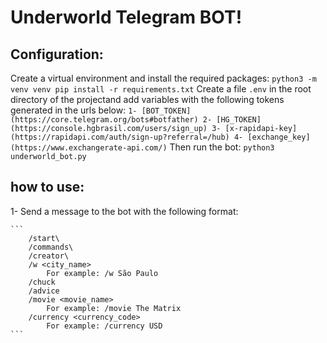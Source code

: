 # Underworld Telegram BOT!

## Configuration:
Create a virtual environment and install the required packages:
    ```
    python3 -m venv venv
    pip install -r requirements.txt
    ```
Create a file `.env` in the root directory of the projectand add variables with the following tokens generated in the urls below:
    ```
    1- [BOT_TOKEN](https://core.telegram.org/bots#botfather)
    2- [HG_TOKEN] (https://console.hgbrasil.com/users/sign_up)
    3- [x-rapidapi-key] (https://rapidapi.com/auth/sign-up?referral=/hub)
    4- [exchange_key] (https://www.exchangerate-api.com/)
    ```
Then run the bot:
    ```
        python3 underworld_bot.py
    ```
## how to use:
1- Send a message to the bot with the following format:
    
    ```
        /start\
        /commands\
        /creator\
        /w <city_name>
            For example: /w São Paulo
        /chuck
        /advice
        /movie <movie_name>
            For example: /movie The Matrix
        /currency <currency_code>
            For example: /currency USD
    ```
